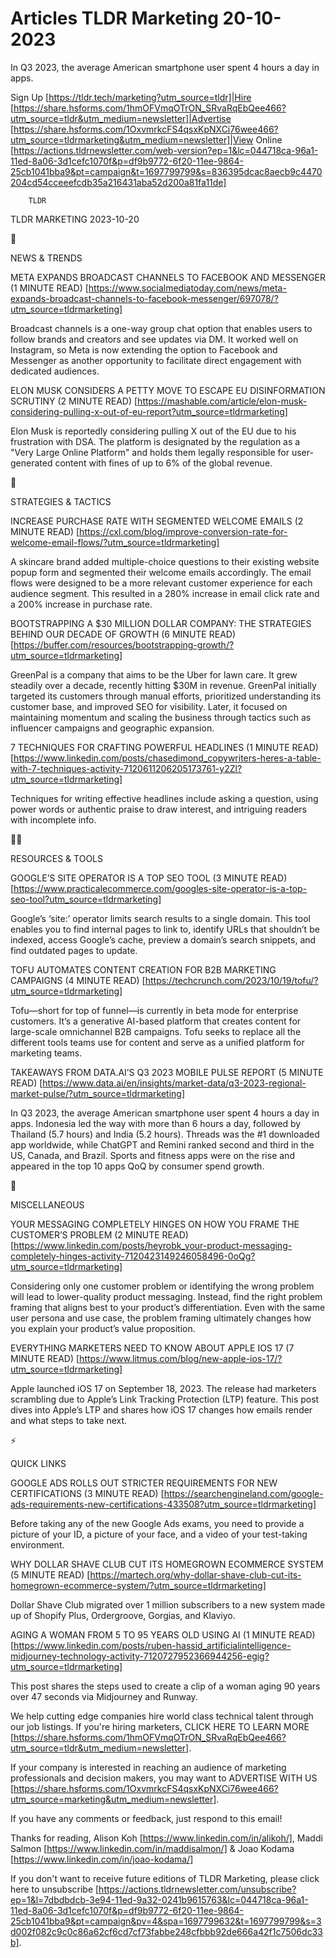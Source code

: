# Articles TLDR Marketing 20-10-2023

In Q3 2023, the average American smartphone user spent 4 hours a day
in apps.  

Sign Up [https://tldr.tech/marketing?utm_source=tldr]|Hire
[https://share.hsforms.com/1hmOFVmqOTrON_SRvaRqEbQee466?utm_source=tldr&utm_medium=newsletter]|Advertise
[https://share.hsforms.com/1OxvmrkcFS4qsxKpNXCi76wee466?utm_source=tldrmarketing&utm_medium=newsletter]|View
Online
[https://actions.tldrnewsletter.com/web-version?ep=1&lc=044718ca-96a1-11ed-8a06-3d1cefc1070f&p=df9b9772-6f20-11ee-9864-25cb1041bba9&pt=campaign&t=1697799799&s=836395dcac8aecb9c4470204cd54cceeefcdb35a216431aba52d200a81fa11de]


		TLDR 

TLDR MARKETING 2023-10-20

📱 

NEWS & TRENDS

 META EXPANDS BROADCAST CHANNELS TO FACEBOOK AND MESSENGER (1 MINUTE
READ)
[https://www.socialmediatoday.com/news/meta-expands-broadcast-channels-to-facebook-messenger/697078/?utm_source=tldrmarketing]


 Broadcast channels is a one-way group chat option that enables users
to follow brands and creators and see updates via DM. It worked well
on Instagram, so Meta is now extending the option to Facebook and
Messenger as another opportunity to facilitate direct engagement with
dedicated audiences. 

 ELON MUSK CONSIDERS A PETTY MOVE TO ESCAPE EU DISINFORMATION SCRUTINY
(2 MINUTE READ)
[https://mashable.com/article/elon-musk-considering-pulling-x-out-of-eu-report?utm_source=tldrmarketing]


 Elon Musk is reportedly considering pulling X out of the EU due to
his frustration with DSA. The platform is designated by the regulation
as a "Very Large Online Platform" and holds them legally responsible
for user-generated content with fines of up to 6% of the global
revenue. 

🚀 

STRATEGIES & TACTICS

 INCREASE PURCHASE RATE WITH SEGMENTED WELCOME EMAILS (2 MINUTE READ)
[https://cxl.com/blog/improve-conversion-rate-for-welcome-email-flows/?utm_source=tldrmarketing]


 A skincare brand added multiple-choice questions to their existing
website popup form and segmented their welcome emails accordingly. The
email flows were designed to be a more relevant customer experience
for each audience segment. This resulted in a 280% increase in email
click rate and a 200% increase in purchase rate. 

 BOOTSTRAPPING A $30 MILLION DOLLAR COMPANY: THE STRATEGIES BEHIND OUR
DECADE OF GROWTH (6 MINUTE READ)
[https://buffer.com/resources/bootstrapping-growth/?utm_source=tldrmarketing]


 GreenPal is a company that aims to be the Uber for lawn care. It grew
steadily over a decade, recently hitting $30M in revenue. GreenPal
initially targeted its customers through manual efforts, prioritized
understanding its customer base, and improved SEO for visibility.
Later, it focused on maintaining momentum and scaling the business
through tactics such as influencer campaigns and geographic expansion.


 7 TECHNIQUES FOR CRAFTING POWERFUL HEADLINES (1 MINUTE READ)
[https://www.linkedin.com/posts/chasedimond_copywriters-heres-a-table-with-7-techniques-activity-7120611206205173761-y2Zl?utm_source=tldrmarketing]


 Techniques for writing effective headlines include asking a question,
using power words or authentic praise to draw interest, and intriguing
readers with incomplete info. 

🧑‍💻 

RESOURCES & TOOLS

 GOOGLE’S SITE OPERATOR IS A TOP SEO TOOL (3 MINUTE READ)
[https://www.practicalecommerce.com/googles-site-operator-is-a-top-seo-tool?utm_source=tldrmarketing]


 Google’s ‘site:’ operator limits search results to a single
domain. This tool enables you to find internal pages to link to,
identify URLs that shouldn’t be indexed, access Google’s cache,
preview a domain’s search snippets, and find outdated pages to
update. 

 TOFU AUTOMATES CONTENT CREATION FOR B2B MARKETING CAMPAIGNS (4 MINUTE
READ)
[https://techcrunch.com/2023/10/19/tofu/?utm_source=tldrmarketing] 

 Tofu—short for top of funnel—is currently in beta mode for
enterprise customers. It’s a generative AI-based platform that
creates content for large-scale omnichannel B2B campaigns. Tofu seeks
to replace all the different tools teams use for content and serve as
a unified platform for marketing teams. 

 TAKEAWAYS FROM DATA.AI’S Q3 2023 MOBILE PULSE REPORT (5 MINUTE
READ)
[https://www.data.ai/en/insights/market-data/q3-2023-regional-market-pulse/?utm_source=tldrmarketing]


 In Q3 2023, the average American smartphone user spent 4 hours a day
in apps. Indonesia led the way with more than 6 hours a day, followed
by Thailand (5.7 hours) and India (5.2 hours). Threads was the #1
downloaded app worldwide, while ChatGPT and Remini ranked second and
third in the US, Canada, and Brazil. Sports and fitness apps were on
the rise and appeared in the top 10 apps QoQ by consumer spend growth.


🎁 

MISCELLANEOUS

 YOUR MESSAGING COMPLETELY HINGES ON HOW YOU FRAME THE CUSTOMER’S
PROBLEM (2 MINUTE READ)
[https://www.linkedin.com/posts/heyrobk_your-product-messaging-completely-hinges-activity-7120423149246058496-0oQg?utm_source=tldrmarketing]


 Considering only one customer problem or identifying the wrong
problem will lead to lower-quality product messaging. Instead, find
the right problem framing that aligns best to your product’s
differentiation. Even with the same user persona and use case, the
problem framing ultimately changes how you explain your product’s
value proposition. 

 EVERYTHING MARKETERS NEED TO KNOW ABOUT APPLE IOS 17 (7 MINUTE READ)
[https://www.litmus.com/blog/new-apple-ios-17/?utm_source=tldrmarketing]


 Apple launched iOS 17 on September 18, 2023. The release had
marketers scrambling due to Apple’s Link Tracking Protection (LTP)
feature. This post dives into Apple’s LTP and shares how iOS 17
changes how emails render and what steps to take next. 

⚡ 

QUICK LINKS

 GOOGLE ADS ROLLS OUT STRICTER REQUIREMENTS FOR NEW CERTIFICATIONS (3
MINUTE READ)
[https://searchengineland.com/google-ads-requirements-new-certifications-433508?utm_source=tldrmarketing]


 Before taking any of the new Google Ads exams, you need to provide a
picture of your ID, a picture of your face, and a video of your
test-taking environment. 

 WHY DOLLAR SHAVE CLUB CUT ITS HOMEGROWN ECOMMERCE SYSTEM (5 MINUTE
READ)
[https://martech.org/why-dollar-shave-club-cut-its-homegrown-ecommerce-system/?utm_source=tldrmarketing]


 Dollar Shave Club migrated over 1 million subscribers to a new system
made up of Shopify Plus, Ordergroove, Gorgias, and Klaviyo. 

 AGING A WOMAN FROM 5 TO 95 YEARS OLD USING AI (1 MINUTE READ)
[https://www.linkedin.com/posts/ruben-hassid_artificialintelligence-midjourney-technology-activity-7120727952366944256-egig?utm_source=tldrmarketing]


 This post shares the steps used to create a clip of a woman aging 90
years over 47 seconds via Midjourney and Runway. 

 We help cutting edge companies hire world class technical talent
through our job listings. If you're hiring marketers, CLICK HERE TO
LEARN MORE
[https://share.hsforms.com/1hmOFVmqOTrON_SRvaRqEbQee466?utm_source=tldr&utm_medium=newsletter].


If your company is interested in reaching an audience of marketing
professionals and decision makers, you may want to ADVERTISE WITH US
[https://share.hsforms.com/1OxvmrkcFS4qsxKpNXCi76wee466?utm_source=marketing&utm_medium=newsletter].


If you have any comments or feedback, just respond to this email! 

Thanks for reading, 
Alison Koh [https://www.linkedin.com/in/alikoh/], Maddi Salmon
[https://www.linkedin.com/in/maddisalmon/] & Joao Kodama
[https://www.linkedin.com/in/joao-kodama/] 

If you don't want to receive future editions of TLDR Marketing,
please click here to unsubscribe
[https://actions.tldrnewsletter.com/unsubscribe?ep=1&l=7dbdbdcb-3e94-11ed-9a32-0241b9615763&lc=044718ca-96a1-11ed-8a06-3d1cefc1070f&p=df9b9772-6f20-11ee-9864-25cb1041bba9&pt=campaign&pv=4&spa=1697799632&t=1697799799&s=3d002f082c9c0c86a62cf6cd7cf73fabbe248cfbbb92de666a42f1c7506dc33b].
